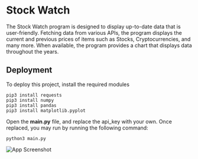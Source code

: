 # Stock Watch
The Stock Watch program is designed to display up-to-date data that is user-friendly. Fetching data from various APIs, the program displays the current and previous prices of items such as Stocks, Cryptocurrencies, and many more.  When available, the program provides a chart that displays data throughout the years.

## Deployment
To deploy this project, install the required modules

```
pip3 install requests
pip3 install numpy
pip3 install pandas
pip3 install matplotlib.pyplot
```

Open the **main.py** file, and replace the api_key with your own. Once replaced, you may run by running the following command:
```
python3 main.py
```

![App Screenshot](https://cdn.discordapp.com/attachments/1102372755187445860/1102373594585116832/Screenshot_2023-04-30_at_7.19.01_PM.png)